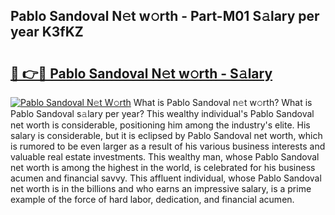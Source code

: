 ## Pablo Sandoval N𝚎t w𝚘rth - Part-M01 S𝚊lary per year K3fKZ

# <h2><a href="http://gc2n4y.nevu.top/?p=Pablo+Sandoval">🔗 👉🔴 Pablo Sandoval N𝚎t w𝚘rth - S𝚊lary</a></h2>

[![Pablo Sandoval N𝚎t W𝚘rth](https://i.imgur.com/Oavwk0R.jpeg)](http://gc2n4y.nevu.top/?p=Pablo+Sandoval)
What is Pablo Sandoval n𝚎t w𝚘rth? What is Pablo Sandoval s𝚊lary per year?
This wealthy individual's Pablo Sandoval net worth is considerable, positioning him among the industry's elite. His salary is considerable, but it is eclipsed by Pablo Sandoval net worth, which is rumored to be even larger as a result of his various business interests and valuable real estate investments. This wealthy man, whose Pablo Sandoval net worth is among the highest in the world, is celebrated for his business acumen and financial savvy. This affluent individual, whose Pablo Sandoval net worth is in the billions and who earns an impressive salary, is a prime example of the force of hard labor, dedication, and financial acumen.
